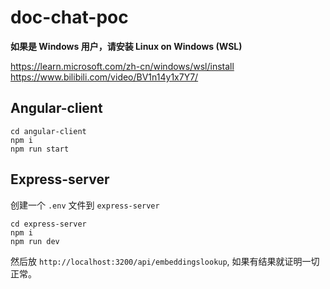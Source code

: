 # doc-chat-poc

**如果是 Windows 用户，请安装 Linux on Windows (WSL)**

https://learn.microsoft.com/zh-cn/windows/wsl/install
https://www.bilibili.com/video/BV1n14y1x7Y7/

## Angular-client

```
cd angular-client
npm i
npm run start
```

## Express-server

创建一个 `.env` 文件到 `express-server`

```
cd express-server
npm i
npm run dev
```

然后放 `http://localhost:3200/api/embeddingslookup`, 如果有结果就证明一切正常。
